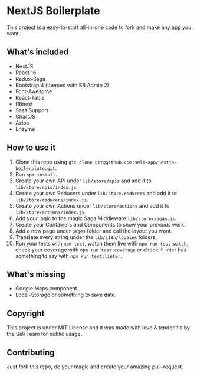 # NextJS Boilerplate
This project is a easy-to-start all-in-one code to fork and make any app you want.

## What's included
* NextJS
* React 16
* Redux-Saga
* Bootstrap 4 (themed with SB Admin 2)
* Font-Awesome
* React-Table
* I18next
* Sass Support
* ChartJS
* Axios
* Enzyme

## How to use it
1. Clone this repo using `git clone git@github.com:seli-app/nextjs-boilerplate.git`.
2. Run `npm install`.
3. Create your own API under `lib/store/apis` and add it to `lib/store/apis/index.js`.
4. Create your own Reducers under `lib/store/reducers` and add it to `lib/store/reducers/index.js`.
5. Create your own Actions under `lib/store/actions`  and add it to `lib/store/actions/index.js`.
6. Add your logic to the magic Saga Middleware `lib/store/sagas.js`.
7. Create your Containers and Components to show your previous work.
8. Add a new page under `pages` folder and call the layout you want.
8. Translate every string under the `lib/i18n/locales` folders.
9. Run your tests with `npm test`, watch them live with `npm run test:watch`, check your coverage with `npm run test:coverage` or check if linter has something to say with `npm run test:linter`.

## What's missing
* Google Maps component.
* Local-Storage or something to save data.

## Copyright
This project is under MIT License and it was made with love & tendonitis by the Seli Team for public usage.

## Contributing
Just fork this repo, do your magic and create your amazing pull-request.
